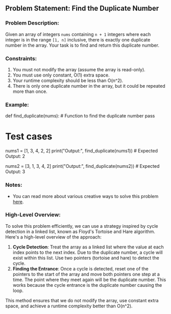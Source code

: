 ## Problem Statement: Find the Duplicate Number

### Problem Description:
Given an array of integers `nums` containing `n + 1` integers where each integer is in the range `[1, n]` inclusive, there is exactly one duplicate number in the array. Your task is to find and return this duplicate number.


### Constraints:
1. You must not modify the array (assume the array is read-only).
2. You must use only constant, O(1) extra space.
3. Your runtime complexity should be less than O(n^2).
4. There is only one duplicate number in the array, but it could be repeated more than once.

### Example:
def find_duplicate(nums):
    # Function to find the duplicate number
    pass

# Test cases
nums1 = [1, 3, 4, 2, 2]
print("Output:", find_duplicate(nums1))  # Expected Output: 2

nums2 = [3, 1, 3, 4, 2]
print("Output:", find_duplicate(nums2))  # Expected Output: 3


### Notes:
- You can read more about various creative ways to solve this problem [here](https://leetcode.com/problems/find-the-duplicate-number/solution/).

### High-Level Overview:
To solve this problem efficiently, we can use a strategy inspired by cycle detection in a linked list, known as Floyd's Tortoise and Hare algorithm. Here's a high-level overview of the approach:

1. **Cycle Detection**: Treat the array as a linked list where the value at each index points to the next index. Due to the duplicate number, a cycle will exist within this list. Use two pointers (tortoise and hare) to detect the cycle.
2. **Finding the Entrance**: Once a cycle is detected, reset one of the pointers to the start of the array and move both pointers one step at a time. The point where they meet again will be the duplicate number. This works because the cycle entrance is the duplicate number causing the loop.

This method ensures that we do not modify the array, use constant extra space, and achieve a runtime complexity better than O(n^2).
